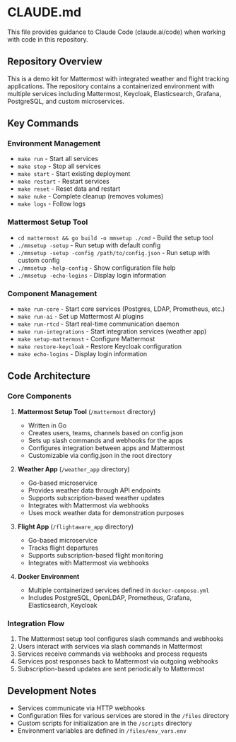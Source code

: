 # CLAUDE.md

This file provides guidance to Claude Code (claude.ai/code) when working with code in this repository.

## Repository Overview

This is a demo kit for Mattermost with integrated weather and flight tracking applications. The repository contains a containerized environment with multiple services including Mattermost, Keycloak, Elasticsearch, Grafana, PostgreSQL, and custom microservices.

## Key Commands

### Environment Management
- `make run` - Start all services
- `make stop` - Stop all services
- `make start` - Start existing deployment
- `make restart` - Restart services
- `make reset` - Reset data and restart
- `make nuke` - Complete cleanup (removes volumes)
- `make logs` - Follow logs

### Mattermost Setup Tool
- `cd mattermost && go build -o mmsetup ./cmd` - Build the setup tool
- `./mmsetup -setup` - Run setup with default config
- `./mmsetup -setup -config /path/to/config.json` - Run setup with custom config
- `./mmsetup -help-config` - Show configuration file help
- `./mmsetup -echo-logins` - Display login information

### Component Management
- `make run-core` - Start core services (Postgres, LDAP, Prometheus, etc.)
- `make run-ai` - Set up Mattermost AI plugins
- `make run-rtcd` - Start real-time communication daemon
- `make run-integrations` - Start integration services (weather app)
- `make setup-mattermost` - Configure Mattermost
- `make restore-keycloak` - Restore Keycloak configuration
- `make echo-logins` - Display login information

## Code Architecture

### Core Components

1. **Mattermost Setup Tool** (`/mattermost` directory)
   - Written in Go
   - Creates users, teams, channels based on config.json
   - Sets up slash commands and webhooks for the apps
   - Configures integration between apps and Mattermost
   - Customizable via config.json in the root directory

2. **Weather App** (`/weather_app` directory)
   - Go-based microservice
   - Provides weather data through API endpoints
   - Supports subscription-based weather updates
   - Integrates with Mattermost via webhooks
   - Uses mock weather data for demonstration purposes

3. **Flight App** (`/flightaware_app` directory)
   - Go-based microservice
   - Tracks flight departures
   - Supports subscription-based flight monitoring
   - Integrates with Mattermost via webhooks

4. **Docker Environment**
   - Multiple containerized services defined in `docker-compose.yml`
   - Includes PostgreSQL, OpenLDAP, Prometheus, Grafana, Elasticsearch, Keycloak

### Integration Flow

1. The Mattermost setup tool configures slash commands and webhooks
2. Users interact with services via slash commands in Mattermost
3. Services receive commands via webhooks and process requests
4. Services post responses back to Mattermost via outgoing webhooks
5. Subscription-based updates are sent periodically to Mattermost

## Development Notes

- Services communicate via HTTP webhooks
- Configuration files for various services are stored in the `/files` directory
- Custom scripts for initialization are in the `/scripts` directory
- Environment variables are defined in `/files/env_vars.env`